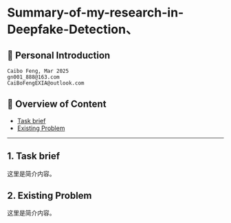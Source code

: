 # Summary-of-my-research-in-Deepfake-Detection、
## 🐋 Personal Introduction
```
Caibo Feng, Mar 2025
gn001_888@163.com
CaiBoFengEXIA@outlook.com
```
## 👀 Overview of Content
- [Task brief](#intro)
- [Existing Problem](#problem)

---

<a id="intro"></a>
## 1. Task brief
这里是简介内容。

<a id="problem"></a>
## 2. Existing Problem
这里是简介内容。

